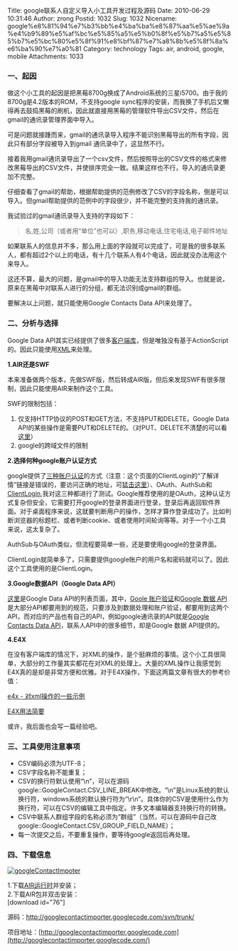 Title: google联系人自定义导入小工具开发过程及源码
Date: 2010-06-29 10:31:46
Author: zrong
Postid: 1032
Slug: 1032
Nicename: google%e8%81%94%e7%b3%bb%e4%ba%ba%e8%87%aa%e5%ae%9a%e4%b9%89%e5%af%bc%e5%85%a5%e5%b0%8f%e5%b7%a5%e5%85%b7%e5%bc%80%e5%8f%91%e8%bf%87%e7%a8%8b%e5%8f%8a%e6%ba%90%e7%a0%81
Category: technology
Tags: air, android, google, mobile
Attachments: 1033

### 一、起因

做这个小工具的起因是把黑莓8700g换成了Android系统的三星i5700。由于我的8700g是4.2版本的ROM，不支持google
sync程序的安装，而我换了手机后又懒得再去鼓捣黑莓的刷机，因此就直接用黑莓的管理软件导出CSV文件，然后在gmail的通讯录管理界面中导入。

可是问题就接踵而来，gmail的通讯录导入程序不能识别黑莓导出的所有字段，因此只有部分字段被导入到gmail
通讯录中了，这显然不行。

接着我用gmail通讯录导出了一个csv文件，然后按照导出的CSV文件的格式来修改黑莓导出的CSV文件，并使排序完全一致。结果这样也不行，导入的通讯录更加不完整。

仔细查看了gmail的帮助，根据帮助提供的范例修改了CSV的字段名称，倒是可以导入。但gmail帮助提供的范例中的字段很少，并不能完整的支持我的通讯录。

我试验过的gmail通讯录导入支持的字段如下：<!--more-->

> 名,姓,公司（或者用“单位”也可以）,职务,移动电话,住宅电话,电子邮件地址

如果联系人的信息并不多，那么用上面的字段就可以完成了，可是我的很多联系人，都有超过2个以上的电话，有十几个联系人有4个电话，因此就没办法用这个来导入。

这还不算，最大的问题，是gmail中的导入功能无法支持群组的导入。也就是说，原来在黑莓中对联系人进行的分组，都无法识别成gmail的群组。

要解决以上问题，就只能使用Google Contacts Data API来处理了。

### 二、分析与选择

Google Data
API其实已经提供了很多[客户端库](http://code.google.com/intl/zh-CN/apis/gdata/docs/client-libraries.html "google api client library")，但是唯独没有基于ActionScript的。因此只能使用[XML](http://code.google.com/intl/zh-CN/apis/contacts/docs/3.0/developers_guide_protocol.html)来处理。

**1.AIR还是SWF**

本来准备做两个版本，先做SWF版，然后转成AIR版，但后来发现SWF有很多限制，因此只能使用AIR来制作这个工具。

SWF的限制包括：

1.  仅支持HTTP协议的POST和GET方法，不支持PUT和DELETE，Google Data
    API的某些操作是需要PUT和DELETE的。（对PUT、DELETE不清楚的可以看[这里](http://blog.csdn.net/gideal_wang/archive/2009/07/02/4316691.aspx)）
2.  google的跨域文件的限制

**2.选择何种google账户认证方式**

google提供了[三种账户认证](http://code.google.com/intl/zh-CN/apis/accounts/)的方式（注意：这个页面的ClientLogin的“了解详情”链接是错误的，要访问正确的地址，可[猛击这里](http://code.google.com/intl/zh-CN/apis/gdata/docs/auth/clientlogin.html)）、OAuth、AuthSub和[ClientLogin](http://code.google.com/intl/zh-CN/apis/gdata/docs/auth/clientlogin.html),我对这三种都进行了测试。Google推荐使用的是OAuth，这种认证方式复杂但安全，它需要打开google的登录界面进行登录，登录后再返回软件界面。对于桌面程序来说，这就要判断用户的操作，怎样才算作登录成功了。比如判断浏览器的标题栏、或者判断cookie、或者使用时间轮询等等。对于一个小工具来说，这太复杂了。

AuthSub与OAuth类似，但流程要简单一些，还是要使用google的登录界面。

ClientLogin就简单多了，只需要提供google账户的用户名和密码就可以了。因此这个工具使用的是ClientLogin。

**3.Google数据API（Google Data API）**

[这里](http://code.google.com/intl/zh-CN/more/)是Google Data
API的列表页面，其中，[Goole
账户验证](http://code.google.com/apis/accounts/)和[Google 数据
API](http://code.google.com/apis/gdata/)是大部分API都要用到的规范，只要涉及到数据处理和账户验证，都要用到这两个API，而对应的产品也有自己的API，例如google通讯录的API就是[Google
Contacts Data
API](http://code.google.com/intl/zh-CN/apis/contacts/)，联系人API中的很多细节，却是Google
数据 API提供的。

**4.E4X**

在没有客户端库的情况下，对XML的操作，是个挺麻烦的事情。这个小工具很简单，大部分的工作量其实都花在对XML的处理上。大量的XML操作让我感觉到E4X真的是却是非常方便和优雅。对于E4X操作，下面这两篇文章有很大的参考价值：

[e4x -
对xml操作的一些示例](http://www.nshen.net/blog/article.asp?id=462)

[E4X用法简要](http://sban.biz/223)

或许，我后面也会写一篇经验吧。

### 三、工具使用注意事项

-   CSV编码必须为UTF-8；
-   CSV字段名称不能重复；
-   CSV的换行符默认使用“\\n”，可以在源码google::GoogleContact.CSV\_LINE\_BREAK中修改。“\\n”是Linux系统的默认换行符，windows系统的默认换行符为“\\r\\n”。具体你的CSV是使用什么作为换行符，可以在CSV的编辑工具中指定。许多文本编辑器支持换行符的转换。
-   CSV中联系人群组字段的名称必须为“群组”（当然，可以在源码中自己改google::GoogleContact.CSV\_GROUP\_FIELD\_NAME）；
-   每一次提交之后，不要重复操作，要等待google返回后再处理。

### 四、下载信息

[![](http://zengrong.net/wp-content/uploads/2010/06/googleContactImpoter-300x210.png "googleContactImpoter")](/wp-content/uploads/2010/06/googleContactImpoter.png)

1.下载[AIR运行时](http://get.adobe.com/air)并安装；  
2.下载AIR包并双击安装：  
[download id="76"]

源码：<http://googlecontactimporter.googlecode.com/svn/trunk/>

项目地址：[http://googlecontactimporter.googlecode.com](http://googlecontactimporter.googlecode.com/)

